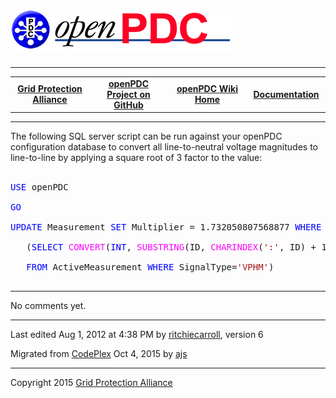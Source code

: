 

<html lang="en" xmlns="http://www.w3.org/1999/xhtml">

<head>

<meta charset="utf-8" />

<title>How to Bulk Apply line-to-line Sqrt3 Adjustment to all Voltage Magnitudes</title>



<!--HtmlToGmd.Head-->



<!--/HtmlToGmd.Head-->

</head>

<body>

<h1><a href="https://github.com/GridProtectionAlliance/openPDC/tree/master/Source/Documentation/wiki/openPDC_Home.md"><img src="https://github.com/GridProtectionAlliance/openPDC/blob/master/Source/Documentation/wiki/openPDC_Logo.png" alt="The Open Source Phasor Data Concentrator" /></a></h1>

<hr />

<!--HtmlToGmd.Body-->

<div id="NavigationMenu">

<table style="width: 100%; border-collapse: collapse; border: 0px solid gray;">

<tr>

<td style="width: 25%; text-align:center;"><b><a href="http://www.gridprotectionalliance.org">Grid Protection Alliance</a></b></td>

<td style="width: 25%; text-align:center;"><b><a href="https://github.com/GridProtectionAlliance/openPDC">openPDC Project on GitHub</a></b></td>

<td style="width: 25%; text-align:center;"><b><a href="https://github.com/GridProtectionAlliance/openPDC/tree/master/Source/Documentation/wiki/openPDC_Home.md">openPDC Wiki Home</a></b></td>

<td style="width: 25%; text-align:center;"><b><a href="https://github.com/GridProtectionAlliance/openPDC/tree/master/Source/Documentation/wiki/openPDC_Documentation_Home.md">Documentation</a></b></td>

</tr>

</table>

</div>

<hr />

<!--/HtmlToGmd.Body-->



<div class="WikiContent">

<div class="wikidoc">

<p>The following SQL server script can be run against your openPDC configuration database to convert all line-to-neutral voltage magnitudes to line-to-line by applying a square root of 3 factor to the value:<br>

<br>

</p>

<pre><span style="color:blue">USE</span> openPDC

<span style="color:blue">GO</span>

<span style="color:blue">UPDATE</span> Measurement <span style="color:blue">SET</span> Multiplier = 1.732050807568877 <span style="color:blue">WHERE</span> Measurement.PointID <span style="color:blue">IN</span>

&nbsp;&nbsp;&nbsp;(<span style="color:blue">SELECT</span> <span style="color:magenta">CONVERT</span>(<span style="color:blue">INT</span>, <span style="color:magenta">SUBSTRING</span>(ID, <span style="color:magenta">CHARINDEX</span>(<span style="color:#a31515">':'</span>, ID) &#43; 1, 10)) <span style="color:blue">AS</span> PointID

&nbsp;&nbsp;&nbsp;<span style="color:blue">FROM</span> ActiveMeasurement <span style="color:blue">WHERE</span> SignalType=<span style="color:#a31515">'VPHM'</span>)

</pre>

</div>

</div>

<hr />

<div class="WikiComments">

<div id="wikiCommentsEmpty">No comments yet.<br></div>

</div>

<div id="footer">

<hr />

Last edited <span class="smartDate" title="8/1/2012 4:38:32 PM" LocalTimeTicks="1343864312">Aug 1, 2012 at 4:38 PM</span> by <a id="wikiEditByLink" href="https://github.com/GridProtectionAlliance/openPDC/tree/master/Source/Documentation/wiki/Contributors/ritchiecarroll.md">ritchiecarroll</a>, version 6<br />

Migrated from <a href="http://openpdc.codeplex.com/wikipage?title=Bulk%20apply%20line-to-line%20Sqrt%283%29%20adjustment%20to%20all%20voltage%20magnitudes">CodePlex</a> Oct 4, 2015 by <a href="https://github.com/GridProtectionAlliance/openPDC/tree/master/Source/Documentation/wiki/Contributors/ajstadlin.md">ajs</a>

</div>



<!--HtmlToGmd.Foot-->

<div id="copyright">

<hr />

Copyright 2015 <a href="http://www.gridprotectionoalliance.org">Grid Protection Alliance</a>

</div>

<!--/HtmlToGmd.Foot-->

</body>

</html>


